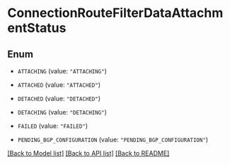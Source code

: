 # ConnectionRouteFilterDataAttachmentStatus

## Enum


* `ATTACHING` (value: `"ATTACHING"`)

* `ATTACHED` (value: `"ATTACHED"`)

* `DETACHED` (value: `"DETACHED"`)

* `DETACHING` (value: `"DETACHING"`)

* `FAILED` (value: `"FAILED"`)

* `PENDING_BGP_CONFIGURATION` (value: `"PENDING_BGP_CONFIGURATION"`)


[[Back to Model list]](../README.md#documentation-for-models) [[Back to API list]](../README.md#documentation-for-api-endpoints) [[Back to README]](../README.md)


